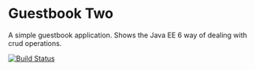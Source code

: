 # Guestbook Two

A simple guestbook application.
Shows the Java EE 6 way of dealing with crud operations.

[![Build Status](https://travis-ci.org/Crydust/guestbooktwo.png?branch=master)](https://travis-ci.org/Crydust/guestbooktwo)